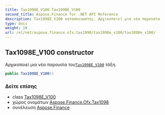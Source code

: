 ```yaml
---
title: Tax1098E_V100.Tax1098E_V100
second_title: Aspose.Finance for .NET API Reference
description: Tax1098E_V100 κατασκευαστής. Αρχικοποιεί μια νέα παρουσία τουTax1098E_V100 τάξη.
type: docs
weight: 10
url: /el/net/aspose.finance.ofx.tax1098/tax1098e_v100/tax1098e_v100/
---
```

## Tax1098E_V100 constructor

Αρχικοποιεί μια νέα παρουσία του[`Tax1098E_V100`](../) τάξη.

```csharp
public Tax1098E_V100()
```

### Δείτε επίσης

* class [Tax1098E_V100](../)
* χώρος ονομάτων [Aspose.Finance.Ofx.Tax1098](../../tax1098e_v100/)
* συνέλευση [Aspose.Finance](../../../)


